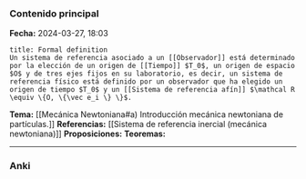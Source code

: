 ### Contenido principal

**Fecha:** 2024-03-27, 18:03

```ad-formal
title: Formal definition
Un sistema de referencia asociado a un [[Observador]] está determinado por la elección de un origen de [[Tiempo]] $T_0$, un origen de espacio $O$ y de tres ejes fijos en su laboratorio, es decir, un sistema de referencia físico está definido por un observador que ha elegido un origen de tiempo $T_0$ y un [[Sistema de referencia afín]] $\mathcal R \equiv \{O, \{\vec e_i \} \}$.
```

**Tema:** [[Mecánica Newtoniana#a) Introducción mecánica newtoniana de partículas.]]
**Referencias:** [[Sistema de referencia inercial (mecánica newtoniana)]]
**Proposiciones:**
**Teoremas:**

---
### Anki
